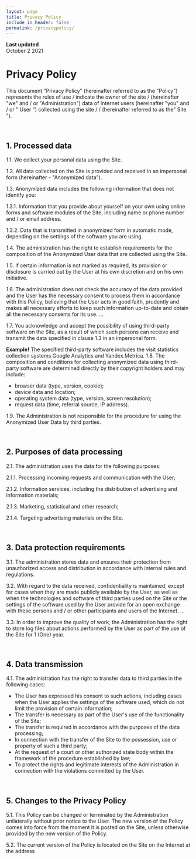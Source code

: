 ```yaml
---
layout: page
title: Privacy Policy
include_in_header: false
permalink: /privacypolicy/
---
```


**Last updated**  
October 2 2021

# Privacy Policy
This document "Privacy Policy" (hereinafter referred to as the "Policy") represents the rules of use / indicate the owner of the site / (hereinafter "we" and / or "Administration") data of Internet users (hereinafter "you" and / or " User ") collected using the site / / (hereinafter referred to as the" Site ").

<br>

## 1. Processed data
1.1. We collect your personal data using the Site.

1.2. All data collected on the Site is provided and received in an impersonal form (hereinafter - "Anonymized data").

1.3. Anonymized data includes the following information that does not identify you:

1.3.1. Information that you provide about yourself on your own using online forms and software modules of the Site, including name or phone number and / or email address.

1.3.2. Data that is transmitted in anonymized form in automatic mode, depending on the settings of the software you are using.

1.4. The administration has the right to establish requirements for the composition of the Anonymized User data that are collected using the Site.

1.5. If certain information is not marked as required, its provision or disclosure is carried out by the User at his own discretion and on his own initiative.

1.6. The administration does not check the accuracy of the data provided and the User has the necessary consent to process them in accordance with this Policy, believing that the User acts in good faith, prudently and makes all necessary efforts to keep such information up-to-date and obtain all the necessary consents for its use. ...

1.7. You acknowledge and accept the possibility of using third-party software on the Site, as a result of which such persons can receive and transmit the data specified in clause 1.3 in an impersonal form.

**Example!** The specified third-party software includes the visit statistics collection systems Google Analytics and Yandex.Metrica.
1.8. The composition and conditions for collecting anonymized data using third-party software are determined directly by their copyright holders and may include:

- browser data (type, version, cookie);
- device data and location;
- operating system data (type, version, screen resolution);
- request data (time, referral source, IP address).

1.9. The Administration is not responsible for the procedure for using the Anonymized User Data by third parties.



<br>

## 2. Purposes of data processing
2.1. The administration uses the data for the following purposes:

2.1.1. Processing incoming requests and communication with the User;

2.1.2. Information services, including the distribution of advertising and information materials;

2.1.3. Marketing, statistical and other research;

2.1.4. Targeting advertising materials on the Site.


<br>

## 3. Data protection requirements
3.1. The administration stores data and ensures their protection from unauthorized access and distribution in accordance with internal rules and regulations.

3.2. With regard to the data received, confidentiality is maintained, except for cases when they are made publicly available by the User, as well as when the technologies and software of third parties used on the Site or the settings of the software used by the User provide for an open exchange with these persons and / or other participants and users of the Internet. ...

3.3. In order to improve the quality of work, the Administration has the right to store log files about actions performed by the User as part of the use of the Site for 1 (One) year.

<br>

## 4. Data transmission
4.1. The administration has the right to transfer data to third parties in the following cases:

- The User has expressed his consent to such actions, including cases when the User applies the settings of the software used, which do not limit the provision of certain information;
- The transfer is necessary as part of the User's use of the functionality of the Site;
- The transfer is required in accordance with the purposes of the data processing;
- In connection with the transfer of the Site to the possession, use or property of such a third party;
- At the request of a court or other authorized state body within the framework of the procedure established by law;
-   To protect the rights and legitimate interests of the Administration in connection with the violations committed by the User.
<br>

## 5. Changes to the Privacy Policy
5.1. This Policy can be changed or terminated by the Administration unilaterally without prior notice to the User. The new version of the Policy comes into force from the moment it is posted on the Site, unless otherwise provided by the new version of the Policy.

5.2. The current version of the Policy is located on the Site on the Internet at the address 